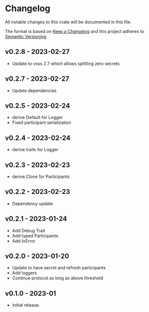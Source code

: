 # Changelog

All notable changes to this crate will be documented in this file.

The format is based on [Keep a Changelog](http://keepachangelog.com/en/1.0.0/)
and this project adheres to [Semantic Versioning](https://semver.org/spec/v2.0.0.html).

## v0.2.8 - 2023-02-27

- Update to vsss 2.7 which allows splitting zero secrets

## v0.2.7 - 2023-02-27

- Update dependencies

## v0.2.5 - 2023-02-24

- derive Default for Logger
- Fixed participant serialization

## v0.2.4 - 2023-02-24

- derive traits for Logger

## v0.2.3 - 2023-02-23

- derive Clone for Participants

## v0.2.2 - 2023-02-23

- Dependency update

## v0.2.1 - 2023-01-24

- Add Debug Trait
- Add typed Participants
- Add IoError

## v0.2.0 - 2023-01-20

- Update to have secret and refresh participants
- Add loggers
- Continue protocol as long as above threshold

## v0.1.0 - 2023-01

- Initial release.
